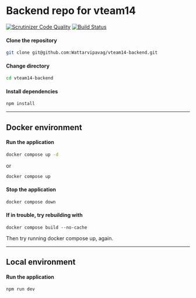 # Backend repo for vteam14

[![Scrutinizer Code Quality](https://scrutinizer-ci.com/g/jkberiksson/vteam14-backend/badges/quality-score.png?b=main)](https://scrutinizer-ci.com/g/jkberiksson/vteam14-backend/?branch=main)
[![Build Status](https://scrutinizer-ci.com/g/jkberiksson/vteam14-backend/badges/build.png?b=main)](https://scrutinizer-ci.com/g/jkberiksson/vteam14-backend/build-status/main)

#### **Clone the repository**

```bash
git clone git@github.com:Wattarvipavag/vteam14-backend.git
```

#### **Change directory**

```bash
cd vteam14-backend
```

#### **Install dependencies**

```bash
npm install
```

---

## **Docker environment**

#### **Run the application**

```bash
docker compose up -d
```

or

```bash
docker compose up
```

#### **Stop the application**

```bash
docker compose down
```

#### **If in trouble, try rebuilding with**

```
docker compose build --no-cache
```

Then try running docker compose up, again.

---

## **Local environment**

#### **Run the application**

```bash
npm run dev
```
